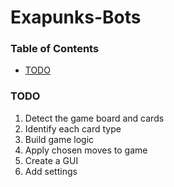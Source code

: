 # Exapunks-Bots

### Table of Contents
* [TODO](#todo)


### TODO
1) Detect the game board and cards
2) Identify each card type
3) Build game logic
4) Apply chosen moves to game
5) Create a GUI
6) Add settings

